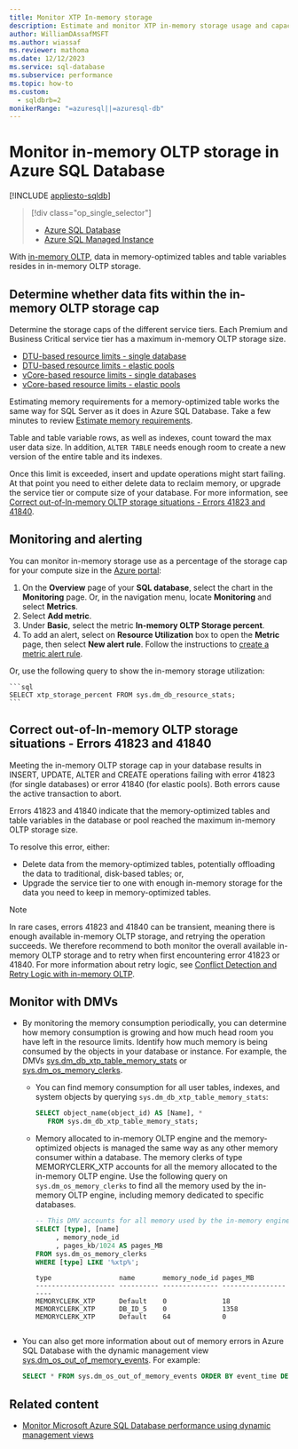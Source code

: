 ```yaml
---
title: Monitor XTP In-memory storage
description: Estimate and monitor XTP in-memory storage usage and capacity in Azure SQL Database; resolve capacity error 41823.
author: WilliamDAssafMSFT
ms.author: wiassaf
ms.reviewer: mathoma
ms.date: 12/12/2023
ms.service: sql-database
ms.subservice: performance
ms.topic: how-to
ms.custom:
  - sqldbrb=2
monikerRange: "=azuresql||=azuresql-db"
---
```

# Monitor in-memory OLTP storage in Azure SQL Database 
[!INCLUDE [appliesto-sqldb](../includes/appliesto-sqldb.md)]

> [!div class="op_single_selector"]
> * [Azure SQL Database](in-memory-oltp-monitor-space.md?view=azuresql-db&preserve-view=true)
> * [Azure SQL Managed Instance](../managed-instance/in-memory-oltp-monitor-space.md?view=azuresql-mi&preserve-view=true)

With [in-memory OLTP](in-memory-oltp-overview.md), data in memory-optimized tables and table variables resides in in-memory OLTP storage.

## Determine whether data fits within the in-memory OLTP storage cap

Determine the storage caps of the different service tiers. Each Premium and Business Critical service tier has a maximum in-memory OLTP storage size.

- [DTU-based resource limits - single database](resource-limits-dtu-single-databases.md)
- [DTU-based resource limits - elastic pools](resource-limits-dtu-elastic-pools.md)
- [vCore-based resource limits - single databases](resource-limits-vcore-single-databases.md)
- [vCore-based resource limits - elastic pools](resource-limits-vcore-elastic-pools.md)

Estimating memory requirements for a memory-optimized table works the same way for SQL Server as it does in Azure SQL Database. Take a few minutes to review [Estimate memory requirements](/sql/relational-databases/in-memory-oltp/estimate-memory-requirements-for-memory-optimized-tables?view=azuresqldb-current&preserve-view=true).

Table and table variable rows, as well as indexes, count toward the max user data size. In addition, `ALTER TABLE` needs enough room to create a new version of the entire table and its indexes.

Once this limit is exceeded, insert and update operations might start failing. At that point you need to either delete data to reclaim memory, or upgrade the service tier or compute size of your database. For more information, see [Correct out-of-In-memory OLTP storage situations - Errors 41823 and 41840](#correct-out-of-in-memory-oltp-storage-situations---errors-41823-and-41840).

## Monitoring and alerting

You can monitor in-memory storage use as a percentage of the storage cap for your compute size in the [Azure portal](https://portal.azure.com/):

1. On the **Overview** page of your **SQL database**, select the chart in the **Monitoring** page. Or, in the navigation menu, locate **Monitoring** and select **Metrics**.
1. Select **Add metric**.
1. Under **Basic**, select the metric **In-memory OLTP Storage percent**.
1. To add an alert, select on **Resource Utilization** box to open the **Metric** page, then select **New alert rule**. Follow the instructions to [create a metric alert rule](/azure/azure-monitor/alerts/alerts-create-metric-alert-rule).

Or, use the following query to show the in-memory storage utilization:

    ```sql
    SELECT xtp_storage_percent FROM sys.dm_db_resource_stats;
    ```

## Correct out-of-In-memory OLTP storage situations - Errors 41823 and 41840

Meeting the in-memory OLTP storage cap in your database results in INSERT, UPDATE, ALTER and CREATE operations failing with error 41823 (for single databases) or error 41840 (for elastic pools). Both errors cause the active transaction to abort. 

Errors 41823 and 41840 indicate that the memory-optimized tables and table variables in the database or pool reached the maximum in-memory OLTP storage size.

To resolve this error, either:

- Delete data from the memory-optimized tables, potentially offloading the data to traditional, disk-based tables; or,
- Upgrade the service tier to one with enough in-memory storage for the data you need to keep in memory-optimized tables.

> [!NOTE]
> In rare cases, errors 41823 and 41840 can be transient, meaning there is enough available in-memory OLTP storage, and retrying the operation succeeds. We therefore recommend to both monitor the overall available in-memory OLTP storage and to retry when first encountering error 41823 or 41840. For more information about retry logic, see [Conflict Detection and Retry Logic with in-memory OLTP](/sql/relational-databases/In-memory-oltp/transactions-with-memory-optimized-tables#conflict-detection-and-retry-logic).

## Monitor with DMVs

- By monitoring the memory consumption periodically, you can determine how memory consumption is growing and how much head room you have left in the resource limits. Identify how much memory is being consumed by the objects in your database or instance. For example, the DMVs [sys.dm_db_xtp_table_memory_stats](/sql/relational-databases/system-dynamic-management-views/sys-dm-db-xtp-table-memory-stats-transact-sql?view=azuresqldb-current&preserve-view=true) or [sys.dm_os_memory_clerks](../../docs/relational-databases/system-dynamic-management-views/sys-dm-os-memory-clerks-transact-sql.md).  

    - You can find memory consumption for all user tables, indexes, and system objects by querying `sys.dm_db_xtp_table_memory_stats`:

        ```sql  
        SELECT object_name(object_id) AS [Name], *  
           FROM sys.dm_db_xtp_table_memory_stats;
        ```

    - Memory allocated to in-memory OLTP engine and the memory-optimized objects is managed the same way as any other memory consumer within a database. The memory clerks of type MEMORYCLERK_XTP accounts for all the memory allocated to the in-memory OLTP engine. Use the following query on `sys.dm_os_memory_clerks` to find all the memory used by the in-memory OLTP engine, including memory dedicated to specific databases.
  
        ```sql  
        -- This DMV accounts for all memory used by the in-memory engine  
        SELECT [type], [name]
             , memory_node_id  
             , pages_kb/1024 AS pages_MB   
        FROM sys.dm_os_memory_clerks 
        WHERE [type] LIKE '%xtp%';
        ```  

        ```output
        type                 name       memory_node_id pages_MB  
        -------------------- ---------- -------------- --------------------  
        MEMORYCLERK_XTP      Default    0              18  
        MEMORYCLERK_XTP      DB_ID_5    0              1358  
        MEMORYCLERK_XTP      Default    64             0  
    ```

- You can also get more information about out of memory errors in Azure SQL Database with the dynamic management view [sys.dm_os_out_of_memory_events](/sql/relational-databases/system-dynamic-management-views/sys-dm-os-out-of-memory-events.md?view=azuresqldb-current&preserve-view=true). For example:

    ```sql
    SELECT * FROM sys.dm_os_out_of_memory_events ORDER BY event_time DESC;
    ```

## Related content

- [Monitor Microsoft Azure SQL Database performance using dynamic management views](monitoring-with-dmvs.md?view=azuresql-db&preserve-view=true)
